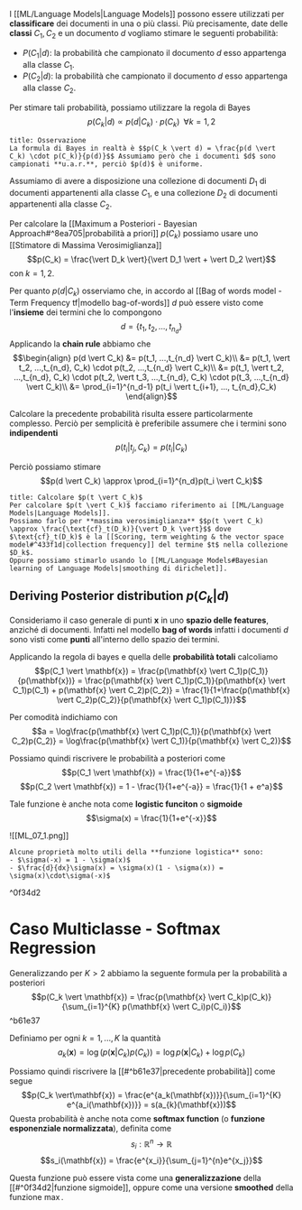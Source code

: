 I [[ML/Language Models|Language Models]] possono essere utilizzati per **classificare** dei documenti in una o più classi.
Più precisamente, date delle **classi** $C_1, C_2$ e un documento $d$ vogliamo stimare le seguenti probabilità:
- $P(C_1 \vert d)$: la probabilità che campionato il documento $d$ esso appartenga alla classe $C_1$.
- $P(C_2 \vert d)$: la probabilità che campionato il documento $d$ esso appartenga alla classe $C_2$.

Per stimare tali probabilità, possiamo utilizzare la regola di Bayes $$p(C_k \vert d) \propto p(d \vert C_k) \cdot p(C_k) \;\; \forall k =1,2$$
```ad-tldr
title: Osservazione
La formula di Bayes in realtà è $$p(C_k \vert d) = \frac{p(d \vert C_k) \cdot p(C_k)}{p(d)}$$ Assumiamo però che i documenti $d$ sono campionati **u.a.r.**, perciò $p(d)$ è uniforme.
```

Assumiamo di avere a disposizione una collezione di documenti $D_1$ di documenti appartenenti alla classe $C_1$, e una collezione $D_2$ di documenti appartenenti alla classe $C_2$.

Per calcolare la [[Maximum a Posteriori - Bayesian Approach#^8ea705|probabilità a priori]] $p(C_k)$ possiamo usare uno [[Stimatore di Massima Verosimiglianza]] $$p(C_k) = \frac{\vert D_k \vert}{\vert D_1 \vert + \vert D_2 \vert}$$ con $k = 1,2$.

Per quanto $p(d \vert C_k)$ osserviamo che, in accordo al [[Bag of words model - Term Frequency tf|modello bag-of-words]] $d$ può essere visto come l'**insieme** dei termini che lo compongono $$d = \lbrace t_1, t_2,..., t_{n_d} \rbrace$$
Applicando la **chain rule** abbiamo che
$$\begin{align}
p(d \vert C_k)
&= p(t_1, ...,t_{n_d} \vert C_k)\\
&= p(t_1, \vert t_2, ...,t_{n_d}, C_k) \cdot p(t_2, ...,t_{n_d} \vert C_k)\\
&= p(t_1, \vert t_2, ...,t_{n_d}, C_k) \cdot p(t_2, \vert t_3, ...,t_{n_d}, C_k) \cdot p(t_3, ...,t_{n_d} \vert C_k)\\
&= \prod_{i=1}^{n_d-1} p(t_i \vert t_{i+1}, ..., t_{n_d},C_k)
\end{align}$$

Calcolare la precedente probabilità risulta essere particolarmente complesso.
Perciò per semplicità è preferibile assumere che i termini sono **indipendenti** $$p(t_i \vert t_j, C_k) = p(t_i \vert C_k)$$

Perciò possiamo stimare $$p(d \vert C_k) \approx \prod_{i=1}^{n_d}p(t_i \vert C_k)$$
```ad-tldr
title: Calcolare $p(t \vert C_k)$
Per calcolare $p(t \vert C_k)$ facciamo riferimento ai [[ML/Language Models|Language Models]].
Possiamo farlo per **massima verosimiglianza** $$p(t \vert C_k) \approx \frac{\text{cf}_t(D_k)}{\vert D_k \vert}$$ dove $\text{cf}_t(D_k)$ è la [[Scoring, term weighting & the vector space model#^433f1d|collection frequency]] del termine $t$ nella collezione $D_k$.
Oppure possiamo stimarlo usando lo [[ML/Language Models#Bayesian learning of Language Models|smoothing di dirichelet]].
```

## Deriving Posterior distribution $p(C_k \vert d)$
Consideriamo il caso generale di punti $\mathbf{x}$ in uno **spazio delle features**, anziché di documenti.
Infatti nel modello **bag of words** infatti i documenti $d$ sono visti come **punti** all'interno dello spazio dei termini.

Applicando la regola di bayes e quella delle **probabilità totali** calcoliamo
$$p(C_1 \vert \mathbf{x}) = \frac{p(\mathbf{x} \vert C_1)p(C_1)}{p(\mathbf{x})} = \frac{p(\mathbf{x} \vert C_1)p(C_1)}{p(\mathbf{x} \vert C_1)p(C_1) + p(\mathbf{x} \vert C_2)p(C_2)} = \frac{1}{1+\frac{p(\mathbf{x} \vert C_2)p(C_2)}{p(\mathbf{x} \vert C_1)p(C_1)}}$$

Per comodità indichiamo con $$a = \log\frac{p(\mathbf{x} \vert C_1)p(C_1)}{p(\mathbf{x} \vert C_2)p(C_2)} = \log\frac{p(\mathbf{x} \vert C_1)}{p(\mathbf{x} \vert C_2)}$$

Possiamo quindi riscrivere le probabilità a posteriori come 
$$p(C_1 \vert \mathbf{x}) = \frac{1}{1+e^{-a}}$$
$$p(C_2 \vert \mathbf{x}) = 1 - \frac{1}{1+e^{-a}} = \frac{1}{1 + e^a}$$

Tale funzione è anche nota come **logistic funciton** o **sigmoide** $$\sigma(x) = \frac{1}{1+e^{-x}}$$

![[ML_07_1.png]]

```ad-tldr
Alcune proprietà molto utili della **funzione logistica** sono:
- $\sigma(-x) = 1 - \sigma(x)$
- $\frac{d}{dx}\sigma(x) = \sigma(x)(1 - \sigma(x)) = \sigma(x)\cdot\sigma(-x)$
```

^0f34d2

# Caso Multiclasse - Softmax Regression
Generalizzando per $K > 2$ abbiamo la seguente formula per la probabilità a posteriori
$$p(C_k \vert \mathbf{x}) = \frac{p(\mathbf{x} \vert C_k)p(C_k)}{\sum_{i=1}^{K} p(\mathbf{x} \vert C_i)p(C_i)}$$ ^b61e37

Definiamo per ogni $k = 1,...,K$ la quantità $$a_k(\mathbf{x}) = \log{(p(\mathbf{x} \vert C_k)p(C_k))} = \log{p(\mathbf{x} \vert C_k)} + \log p(C_k)$$

Possiamo quindi riscrivere la [[#^b61e37|precedente probabilità]] come segue $$p(C_k \vert\mathbf{x}) = \frac{e^{a_k(\mathbf{x})}}{\sum_{i=1}^{K} e^{a_i(\mathbf{x})}} = s(a_{k}(\mathbf{x}))$$
Questa probabilità è anche nota come **softmax function** (o **funzione esponenziale normalizzata**), definita come
$$s_i: \mathbb{R}^n \to \mathbb{R}$$
$$s_i(\mathbf{x}) = \frac{e^{x_i}}{\sum_{j=1}^{n}e^{x_j}}$$

Questa funzione può essere vista come una **generalizzazione** della [[#^0f34d2|funzione sigmoide]], oppure come una versione **smoothed** della funzione $\max$.